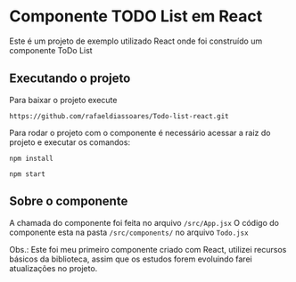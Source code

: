 # Componente TODO List em React

Este é um projeto de exemplo utilizado React onde foi construído um componente ToDo List

## Executando o projeto

Para baixar o projeto execute 

`https://github.com/rafaeldiassoares/Todo-list-react.git`

Para rodar o projeto com o componente é necessário acessar a raiz do projeto e executar
os comandos: 

`npm install`

`npm start`

## Sobre o componente

A chamada do componente foi feita no arquivo `/src/App.jsx`
O código do componente esta na pasta `/src/components/` no arquivo `Todo.jsx`

Obs.: Este foi meu primeiro componente criado com React, utilizei recursos básicos da biblioteca, assim 
que os estudos forem evoluindo farei atualizações no projeto.
